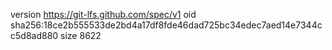 version https://git-lfs.github.com/spec/v1
oid sha256:18ce2b555533de2bd4a17df8fde46dad725bc34edec7aed14e7344cc5d8ad880
size 8622
